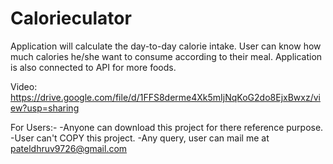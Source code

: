 # Calorieculator
Application will calculate the day-to-day calorie intake. User can know how much calories he/she want to consume according to their meal. Application is also connected to API for more foods.

Video: https://drive.google.com/file/d/1FFS8derme4Xk5mIjNqKoG2do8EjxBwxz/view?usp=sharing

For Users:-
-Anyone can download this project for there reference purpose.
-User can't COPY this project.
-Any query, user can mail me at pateldhruv9726@gmail.com
